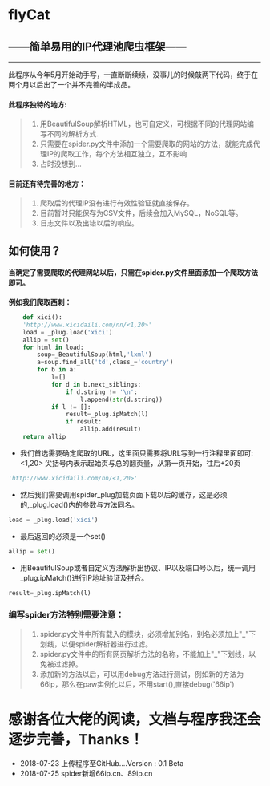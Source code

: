 # flyCat
## ——简单易用的IP代理池爬虫框架——
---
此程序从今年5月开始动手写，一直断断续续，没事儿的时候敲两下代码，终于在两个月以后出了一个并不完善的半成品。
#### 此程序独特的地方:
> 1. 用BeautifulSoup解析HTML，也可自定义，可根据不同的代理网站编写不同的解析方式.
 > 2. 只需要在spider.py文件中添加一个需要爬取的网站的方法，就能完成代理IP的爬取工作，每个方法相互独立，互不影响
 > 3. 占时没想到...
#### 目前还有待完善的地方：
> 1. 爬取后的代理IP没有进行有效性验证就直接保存。
> 2. 目前暂时只能保存为CSV文件，后续会加入MySQL，NoSQL等。
> 3. 日志文件以及出错以后的响应。
## 如何使用？
#### 当确定了需要爬取的代理网站以后，只需在spider.py文件里面添加一个爬取方法即可。
**例如我们爬取西刺：**
```python
    def xici():
    'http://www.xicidaili.com/nn/<1,20>'
    load = _plug.load('xici')
    allip = set()
    for html in load:  
        soup=_BeautifulSoup(html,'lxml')
        a=soup.find_all('td',class_='country')
        for b in a:
            l=[]
            for d in b.next_siblings:
                if d.string != '\n':
                    l.append(str(d.string))
            if l != []:
                result=_plug.ipMatch(l)
                if result:
                    allip.add(result)
    return allip
```
- 我们首选需要确定爬取的URL，这里面只需要将URL写到一行注释里面即可:
<1,20> 尖括号内表示起始页与总的翻页量，从第一页开始，往后+20页
```python
'http://www.xicidaili.com/nn/<1,20>'
```
- 然后我们需要调用spider_plug加载页面下载以后的缓存，这是必须的,_plug.load()内的参数与方法同名。
```python
load = _plug.load('xici')
```
- 最后返回的必须是一个set()
```python
allip = set()
```
- 用BeautifulSoup或者自定义方法解析出协议、IP以及端口号以后，统一调用_plug.ipMatch()进行IP地址验证及拼合。
```python
result=_plug.ipMatch(l)
```
### 编写spider方法特别需要注意：
> 1. spider.py文件中所有载入的模块，必须增加别名，别名必须加上"_"下划线，以便spider解析器进行过滤。
> 2. spider.py文件中的所有网页解析方法的名称，不能加上"_"下划线，以免被过滤掉。
> 3. 添加新的方法以后，可以用debug方法进行测试，例如新的方法为66ip，那么在paw实例化以后，不用start(),直接debug('66ip')
# 感谢各位大佬的阅读，文档与程序我还会逐步完善，Thanks！

- 2018-07-23 上传程序至GitHub....Version : 0.1 Beta
- 2018-07-25 spider新增66ip.cn、89ip.cn
